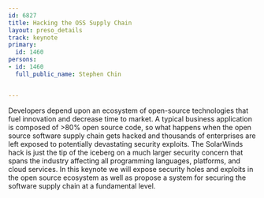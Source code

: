---
id: 6827
title: Hacking the OSS Supply Chain
layout: preso_details
track: keynote
primary:
  id: 1460
persons:
- id: 1460
  full_public_name: Stephen Chin

---
Developers depend upon an ecosystem of open-source technologies that fuel innovation and decrease time to market. A typical business application is composed of >80% open source code, so what happens when the open source software supply chain gets hacked and thousands of enterprises are left exposed to potentially devastating security exploits. The SolarWinds hack is just the tip of the iceberg on a much larger security concern that spans the industry affecting all programming languages, platforms, and cloud services. In this keynote we will expose security holes and exploits in the open source ecosystem as well as propose a system for securing the software supply chain at a fundamental level.